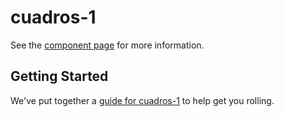# cuadros-1

See the [component page](http://RCarlosTello.github.io/cuadros-1) for more information.

## Getting Started

We've put together a [guide for cuadros-1](http://www.polymer-project.org/docs/start/reusableelements.html) to help get you rolling.
